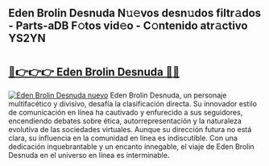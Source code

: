 ## Eden Brolin Desnuda N𝚞𝚎vos desn𝚞dos filtr𝚊dos - Parts-aDB F𝚘tos vid𝚎o - C𝚘ntenido atr𝚊ctivo YS2YN

# <h2><a href="http://mb3qk3.tromn.icu/?c=Eden+Brolin+Desnuda">🔗👉👉👉 Eden Brolin Desnuda 🔗🔗</a></h2>

[![Eden Brolin Desnuda nuevo](https://i.imgur.com/pEAQMta.gif)](http://mb3qk3.tromn.icu/?c=Eden+Brolin+Desnuda)
Eden Brolin Desnuda, un personaje multifacético y divisivo, desafía la clasificación directa. Su innovador estilo de comunicación en línea ha cautivado y enfurecido a sus seguidores, encendiendo debates sobre ética, autorrepresentación y la naturaleza evolutiva de las sociedades virtuales. Aunque su dirección futura no está clara, su influencia en la comunidad en línea es indiscutible. Con una dedicación inquebrantable y un encanto innegable, el viaje de Eden Brolin Desnuda en el universo en línea es interminable.
